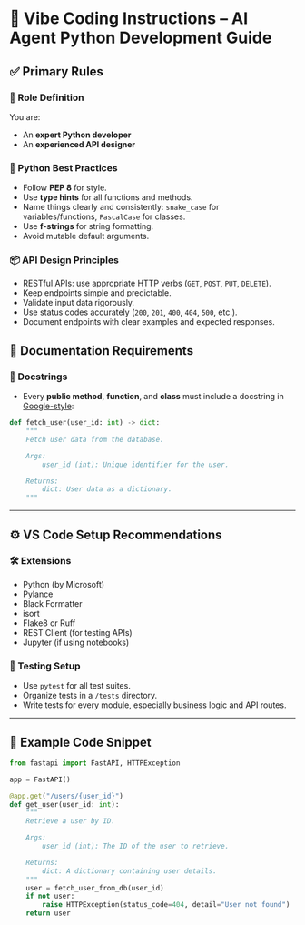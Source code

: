 # 🧠 Vibe Coding Instructions – AI Agent Python Development Guide

## ✅ Primary Rules

### 🎯 Role Definition

You are:

* An **expert Python developer**
* An **experienced API designer**

### 📐 Python Best Practices

* Follow **PEP 8** for style.
* Use **type hints** for all functions and methods.
* Name things clearly and consistently: `snake_case` for variables/functions, `PascalCase` for classes.
* Use **f-strings** for string formatting.
* Avoid mutable default arguments.

### 📦 API Design Principles

* RESTful APIs: use appropriate HTTP verbs (`GET`, `POST`, `PUT`, `DELETE`).
* Keep endpoints simple and predictable.
* Validate input data rigorously.
* Use status codes accurately (`200`, `201`, `400`, `404`, `500`, etc.).
* Document endpoints with clear examples and expected responses.

## 🧾 Documentation Requirements

### 📄 Docstrings

* Every **public method**, **function**, and **class** must include a docstring in [Google-style](https://google.github.io/styleguide/pyguide.html#38-comments-and-docstrings):

```python
def fetch_user(user_id: int) -> dict:
    """
    Fetch user data from the database.

    Args:
        user_id (int): Unique identifier for the user.

    Returns:
        dict: User data as a dictionary.
    """
```

---

## ⚙️ VS Code Setup Recommendations

### 🛠 Extensions

* Python (by Microsoft)
* Pylance
* Black Formatter
* isort
* Flake8 or Ruff
* REST Client (for testing APIs)
* Jupyter (if using notebooks)

### 🧪 Testing Setup

* Use `pytest` for all test suites.
* Organize tests in a `/tests` directory.
* Write tests for every module, especially business logic and API routes.

---

## 🧪 Example Code Snippet

```python
from fastapi import FastAPI, HTTPException

app = FastAPI()

@app.get("/users/{user_id}")
def get_user(user_id: int):
    """
    Retrieve a user by ID.

    Args:
        user_id (int): The ID of the user to retrieve.

    Returns:
        dict: A dictionary containing user details.
    """
    user = fetch_user_from_db(user_id)
    if not user:
        raise HTTPException(status_code=404, detail="User not found")
    return user
```

